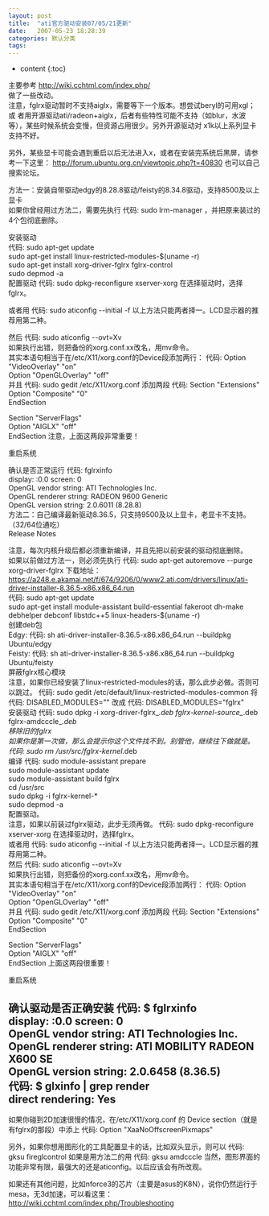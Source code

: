 ```yaml
---
layout: post
title:  "ati官方驱动安装07/05/21更新"
date:   2007-05-23 18:28:39
categories: 默认分类
tags:
---
```


* content
{:toc}

主要参考 http://wiki.cchtml.com/index.php/  
  做了一些改动。  
  注意，fglrx驱动暂时不支持aiglx，需要等下一个版本。想尝试beryl的可用xgl；或  者用开源驱动ati/radeon+aiglx，后者有些特性可能不支持（如blur，水波等），某些时候系统会变慢，但资源占用很少。另外开源驱动对  x1k以上系列显卡支持不好。  
    
  另外，某些显卡可能会遇到重启以后无法进入x，或者在安装完系统后黑屏，请参考一下这里： http://forum.ubuntu.org.cn/viewtopic.php?t=40830 也可以自己搜索论坛。  
    
  方法一：安装自带驱动edgy的8.28.8驱动/feisty的8.34.8驱动，支持8500及以上显卡  
  如果你曾经用过方法二，需要先执行          代码:           sudo lrm-manager       ，并把原来装过的4个包彻底删除。  
    
  安装驱动  
            代码:           sudo apt-get update  
  sudo apt-get install linux-restricted-modules-$(uname -r)  
  sudo apt-get install xorg-driver-fglrx fglrx-control  
  sudo depmod -a         
  配置驱动          代码:           sudo dpkg-reconfigure xserver-xorg       在选择驱动时，选择fglrx。  
    
  或者用          代码:           sudo aticonfig --initial -f       以上方法只能两者择一。LCD显示器的推荐用第二种。  
    
  然后          代码:           sudo aticonfig --ovt=Xv         
  如果执行出错，则把备份的xorg.conf.xx改名，用mv命令。  
  其实本语句相当于在/etc/X11/xorg.conf的Device段添加两行：           代码:           Option      "VideoOverlay"      "on"  
  Option      "OpenGLOverlay"     "off"         
  并且          代码:           sudo gedit /etc/X11/xorg.conf       添加两段          代码:           Section "Extensions"  
          Option  "Composite" "0"  
  EndSection  
    
  Section "ServerFlags"  
          Option  "AIGLX" "off"  
  EndSection       注意，上面这两段非常重要！  
    
  重启系统  
    
  确认是否正常运行          代码:           fglrxinfo  
  display: :0.0  screen: 0  
  OpenGL vendor string: ATI Technologies Inc.  
  OpenGL renderer string: RADEON 9600 Generic  
  OpenGL version string: 2.0.6011 (8.28.8)         
  方法二：自己编译最新驱动8.36.5，只支持9500及以上显卡，老显卡不支持。（32/64位通吃）  
  Release Notes  
    
  注意，每次内核升级后都必须重新编译，并且先把以前安装的驱动彻底删除。  
  如果以前做过方法一，则必须先执行          代码:           sudo apt-get autoremove --purge xorg-driver-fglrx       下载地址：  
  https://a248.e.akamai.net/f/674/9206/0/www2.ati.com/drivers/linux/ati-driver-installer-8.36.5-x86.x86_64.run  
            代码:           sudo apt-get update  
  sudo apt-get install module-assistant build-essential fakeroot dh-make debhelper debconf libstdc++5 linux-headers-$(uname -r)         
  创建deb包  
  Edgy:          代码:           sh ati-driver-installer-8.36.5-x86.x86_64.run --buildpkg Ubuntu/edgy         
  Feisty:          代码:           sh ati-driver-installer-8.36.5-x86.x86_64.run --buildpkg Ubuntu/feisty         
  屏蔽fglrx核心模块  
  注意，如果你已经安装了linux-restricted-modules的话，那么此步必做。否则可以跳过。          代码:           sudo gedit /etc/default/linux-restricted-modules-common       将          代码:           DISABLED_MODULES=""       改成          代码:           DISABLED_MODULES="fglrx"         
  安装驱动          代码:           sudo dpkg -i xorg-driver-fglrx_*.deb fglrx-kernel-source_*.deb fglrx-amdcccle_*.deb         
  移除旧的fglrx  
  如果你是第一次做，那么会提示你这个文件找不到。别管他，继续往下做就是。          代码:           sudo rm /usr/src/fglrx-kernel*.deb         
  编译          代码:           sudo module-assistant prepare  
  sudo module-assistant update  
  sudo module-assistant build fglrx  
  cd /usr/src  
  sudo dpkg -i fglrx-kernel-*  
  sudo depmod -a         
  配置驱动。  
  注意，如果以前装过fglrx驱动，此步无须再做。           代码:           sudo dpkg-reconfigure xserver-xorg       在选择驱动时，选择fglrx。  
  或者用          代码:           sudo aticonfig --initial -f       以上方法只能两者择一。LCD显示器的推荐用第二种。  
  然后          代码:           sudo aticonfig --ovt=Xv         
  如果执行出错，则把备份的xorg.conf.xx改名，用mv命令。  
  其实本语句相当于在/etc/X11/xorg.conf的Device段添加两行：           代码:           Option      "VideoOverlay"      "on"  
  Option      "OpenGLOverlay"     "off"         
  并且          代码:           sudo gedit /etc/X11/xorg.conf       添加两段          代码:           Section "Extensions"  
          Option  "Composite" "0"  
  EndSection  
    
  Section "ServerFlags"  
          Option  "AIGLX" "off"  
  EndSection       上面这两段很重要！  
    
  重启系统  
    
  确认驱动是否正确安装          代码:           $ fglrxinfo  
  display: :0.0  screen: 0  
  OpenGL vendor string: ATI Technologies Inc.  
  OpenGL renderer string: ATI MOBILITY RADEON X600 SE  
  OpenGL version string: 2.0.6458 (8.36.5)  
                   代码:           $ glxinfo | grep render  
  direct rendering: Yes         
  ------------------------------------------------------------------------------------------------------------------------------  
  如果你碰到2D加速很慢的情况，在/etc/X11/xorg.conf 的 Device section（就是有fglrx的那段）中添上          代码:           Option      "XaaNoOffscreenPixmaps"         
    
  另外，如果你想用图形化的工具配置显卡的话，比如双头显示，则可以          代码:           gksu fireglcontrol       如果是用方法二的用          代码:           gksu amdcccle       当然，图形界面的功能非常有限，最强大的还是aticonfig。以后应该会有所改观。  
    
  如果还有其他问题，比如nforce3的芯片（主要是asus的K8N），说你仍然运行于mesa，无3d加速，可以看这里：  
  http://wiki.cchtml.com/index.php/Troubleshooting  
        
